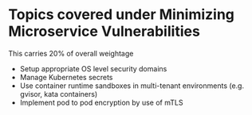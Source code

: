 # Topics covered under Minimizing Microservice Vulnerabilities

This carries 20% of overall weightage

- Setup appropriate OS level security domains
- Manage Kubernetes secrets
- Use container runtime sandboxes in multi-tenant environments (e.g. gvisor, kata containers)
- Implement pod to pod encryption by use of mTLS